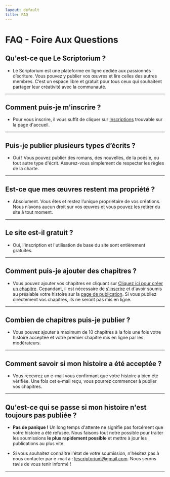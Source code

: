 ```yaml
---
layout: default
title: FAQ
---
```


# FAQ - Foire Aux Questions

##  **Qu'est-ce que Le Scriptorium ?**

- Le Scriptorium est une plateforme en ligne dédiée aux passionnés d’écriture. Vous pouvez y publier vos œuvres et lire celles des autres membres. C’est un espace libre et gratuit pour tous ceux qui souhaitent partager leur créativité avec la communauté.

---

## Comment puis-je m'inscrire ?
- Pour vous inscrire, il vous suffit de cliquer sur [Inscriptions](inscriptions.md) trouvable sur la page d'accueil.


---

## Puis-je publier plusieurs types d’écrits ?
- Oui ! Vous pouvez publier des romans, des nouvelles, de la poésie, ou tout autre type d'écrit. Assurez-vous simplement de respecter les règles de la charte.

---
 
## Est-ce que mes œuvres restent ma propriété ?
- Absolument. Vous êtes et restez l’unique propriétaire de vos créations. Nous n’avons aucun droit sur vos œuvres et vous pouvez les retirer du site à tout moment.

---

## Le site est-il gratuit ?
- Oui, l'inscription et l'utilisation de base du site sont entièrement gratuites. 

---

## Comment puis-je ajouter des chapitres ?
- Vous pouvez ajouter vos chapitres en cliquant sur [Cliquez ici pour créer un chapitre](create-chapter.md). Cepandant, il est nécessaire de [s'inscrire](inscriptions.md) et d'avoir soumis au préalable votre histoire sur la [page de publication](histoires/create-story.md). 
Si vous publiez directement vos chapitres, ils ne seront pas mis en ligne.

---

## Combien de chapitres puis-je publier ?
- Vous pouvez ajouter à maximum de 10 chapitres à la fois une fois votre histoire acceptée et votre premier chapitre mis en ligne par les modérateurs.

---

## Comment savoir si mon histoire a été acceptée ?
- Vous recevrez un e-mail vous confirmant que votre histoire a bien été vérifiée. Une fois cet e-mail reçu, vous pourrez commencer à publier vos chapitres.

---

## Qu'est-ce qui se passe si mon histoire n'est toujours pas publiée ?

- **Pas de panique !** Un long temps d'attente ne signifie pas forcément que votre histoire a été refusée. Nous faisons tout notre possible pour traiter les soumissions **le plus rapidement possible** et mettre à jour les publications au plus vite.

- Si vous souhaitez connaître l'état de votre soumission, n'hésitez pas à nous contacter par e-mail à : [lescriptorium@gmail.com](mailto:lescriptorium@gmail.com). Nous serons ravis de vous tenir informé !


---



